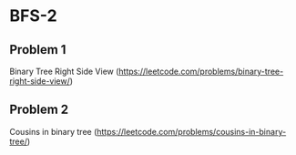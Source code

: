 # BFS-2

## Problem 1

Binary Tree Right Side View (https://leetcode.com/problems/binary-tree-right-side-view/)


## Problem 2

Cousins in binary tree (https://leetcode.com/problems/cousins-in-binary-tree/)




